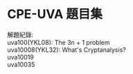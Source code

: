 # CPE-UVA 題目集  
解題紀錄:  
uva100(YKL08): The 3n + 1 problem   
uva10008(YKL32): What's Cryptanalysis?  
uva10019  
uva10035
